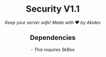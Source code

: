 <h1 align="center">Security V1.1</h1><div align="center">
<i>Keep your server safe! Made with ❤️ by Akidev</i>

<h2 align="center">Dependencies</h2><div align="center">
<i>- This requires SkBee</i>
